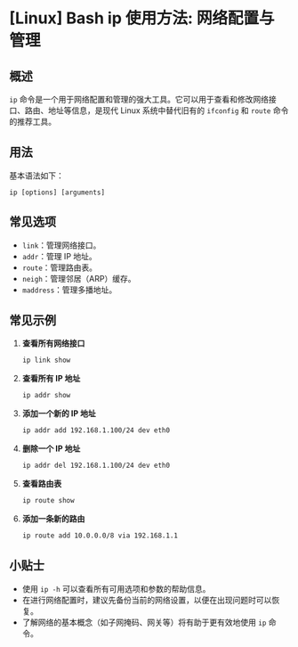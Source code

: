 # [Linux] Bash ip 使用方法: 网络配置与管理

## 概述
`ip` 命令是一个用于网络配置和管理的强大工具。它可以用于查看和修改网络接口、路由、地址等信息，是现代 Linux 系统中替代旧有的 `ifconfig` 和 `route` 命令的推荐工具。

## 用法
基本语法如下：
```
ip [options] [arguments]
```

## 常见选项
- `link`：管理网络接口。
- `addr`：管理 IP 地址。
- `route`：管理路由表。
- `neigh`：管理邻居（ARP）缓存。
- `maddress`：管理多播地址。

## 常见示例
1. **查看所有网络接口**
   ```bash
   ip link show
   ```

2. **查看所有 IP 地址**
   ```bash
   ip addr show
   ```

3. **添加一个新的 IP 地址**
   ```bash
   ip addr add 192.168.1.100/24 dev eth0
   ```

4. **删除一个 IP 地址**
   ```bash
   ip addr del 192.168.1.100/24 dev eth0
   ```

5. **查看路由表**
   ```bash
   ip route show
   ```

6. **添加一条新的路由**
   ```bash
   ip route add 10.0.0.0/8 via 192.168.1.1
   ```

## 小贴士
- 使用 `ip -h` 可以查看所有可用选项和参数的帮助信息。
- 在进行网络配置时，建议先备份当前的网络设置，以便在出现问题时可以恢复。
- 了解网络的基本概念（如子网掩码、网关等）将有助于更有效地使用 `ip` 命令。